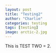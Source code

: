 ```yaml
---
layout: post
title: "Testing2"
author: "Charlie"
categories: testing
tags: [testing]
image: arctic-2.jpg
---
```


This is TEST TWO = 2.
